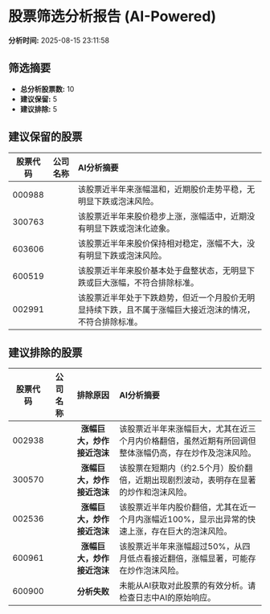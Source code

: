 # 股票筛选分析报告 (AI-Powered)

**分析时间:** 2025-08-15 23:11:58

## 筛选摘要

- **总分析股票数:** 10
- **建议保留:** 5
- **建议排除:** 5

## 建议保留的股票

| 股票代码 | 公司名称 | AI分析摘要 |
|:---:|:---:|:---|
| 000988 |  | 该股票近半年来涨幅温和，近期股价走势平稳，无明显下跌或泡沫风险。 |
| 300763 |  | 该股票近半年来股价稳步上涨，涨幅适中，近期没有明显下跌或泡沫化迹象。 |
| 603606 |  | 该股票近半年来股价保持相对稳定，涨幅不大，没有明显下跌或泡沫风险。 |
| 600519 |  | 该股票近半年来股价基本处于盘整状态，无明显下跌或巨大涨幅，不符合排除标准。 |
| 002991 |  | 该股票近半年处于下跌趋势，但近一个月股价无明显持续下跌，且不属于涨幅巨大接近泡沫的情况，不符合排除标准。 |

## 建议排除的股票

| 股票代码 | 公司名称 | 排除原因 | AI分析摘要 |
|:---:|:---:|:---:|:---|
| 002938 |  | **涨幅巨大，炒作接近泡沫** | 该股票近半年来涨幅巨大，尤其在近三个月内价格翻倍，虽然近期有所回调但整体涨幅仍高，存在炒作及泡沫风险。 |
| 300570 |  | **涨幅巨大，炒作接近泡沫** | 该股票在短期内（约2.5个月）股价翻倍，近期出现剧烈波动，表明存在显著的炒作和泡沫风险。 |
| 002536 |  | **涨幅巨大，炒作接近泡沫** | 该股票近半年内股价翻倍，尤其在近一个月内涨幅近100%，显示出异常的快速上涨，存在巨大的泡沫风险。 |
| 600961 |  | **涨幅巨大，炒作接近泡沫** | 该股票近半年来涨幅超过50%，从四月低点看接近翻倍，涨幅显著，可能存在炒作泡沫风险。 |
| 600900 |  | **分析失败** | 未能从AI获取对此股票的有效分析。请检查日志中AI的原始响应。 |
